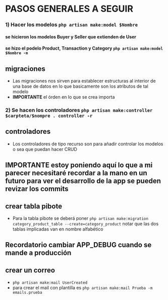 # PASOS GENERALES A SEGUIR 

### 1) Hacer los modelos `php artisan make:model $Nombre` 
#### se hicieron los modelos Buyer y Seller que extienden de **User**
#### se hizo el podelo Product, Transaction y Category `php artisan make:model $Nombre -m` 

## migraciones 
- Las migraciones nos sirven para establecer estructuras al interior de una base de datos en lo que basicamente son los atributos de tal modelo 
- **IMPORTANTE** el órden en lo que se crea importa

### 2) Se hacen los controladores `php artisan make:controller $carpteta/$nompre . controller -r`
## controladores
- Los controladores de tipo recurso son para añadir controlar los modelos o sea que puedan hacer CRUD


## **IMPORTANTE** estoy poniendo aquí lo que a mi parecer necesitaré recordar a la mano en un futuro para ver el desarrollo de la app se pueden revizar los commits 

## crear tabla pibote 
- Para la tabla pibote se deberá poner `php artisan make:migration category_product_table --create=category_product` notar que las dos tablas implicadas van en nombre alfabético 

## Recordatorio cambiar APP_DEBUG cuando se mande a producción 

## crear un correo 
- `php artisan make:mail UserCreated`
- para crear el mail con plantilla es `php artisan make:mail Prueba -m emails.prueba`